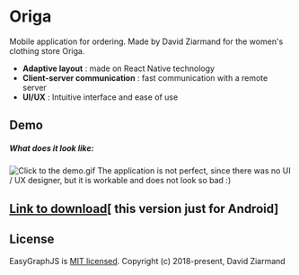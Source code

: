 # Origa
Mobile application for ordering. Made by David Ziarmand for the women's clothing store Origa.
* **Adaptive layout** : made on React Native technology
* **Client-server communication** : fast communication with a remote server
* **UI/UX** : Intuitive interface and ease of use
## Demo
##### What does it look like:
![Click to the demo.gif](https://github.com/ziarmandhost/Origa/raw/master/demo.gif)
The application is not perfect, since there was no UI / UX designer, but it is workable and does not look so bad :)

## [Link to download](./android_build.7z)[  this version just for Android]

## License
EasyGraphJS is [MIT licensed](./LICENSE).
Copyright (c) 2018-present, David Ziarmand
